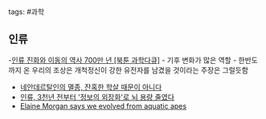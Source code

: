 tags: #과학 

## 인류
-[인류 진화와 이동의 역사 700만 년 [북툰 과학다큐]](https://www.youtube.com/watch?v=kBey-XvK0KA)
	- 기후 변화가 많은 역할
	- 한반도까지 온 우리의 조상은 개척정신이 강한 유전자를 남겼을 것이라는 주장은 그럴듯함
- [네안데르탈인의 멸종, 잔혹한 학살 때문이 아니다](https://www.bbc.com/korean/international-60328888)
- [인류, 3천년 전부터 '정보의 외장화'로 뇌 용량 줄였다](https://news.v.daum.net/v/kyr0Aj4tg2)
- [Elaine Morgan says we evolved from aquatic apes](https://www.youtube.com/watch?v=bFDqYzgJfIo)


